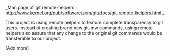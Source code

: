 _Man page of git remote-helpers : http://www.kernel.org/pub/software/scm/git/docs/git-remote-helpers.html _

This project is using remote helpers to feature complete transparency to git users. Instead of creating brand new git-mw commands, using remote helpers also assure that any change to the original git commands would be transferable to our project.

[Add more]